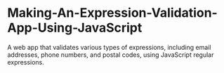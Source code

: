 # Making-An-Expression-Validation-App-Using-JavaScript
A web app that validates various types of expressions, including email addresses, phone numbers, and postal codes, using JavaScript regular expressions.
